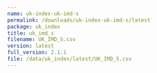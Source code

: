```yaml
---
name: uk-index-uk-imd-s
permalink: /downloads/uk-index-uk-imd-s/latest
package: uk_index
title: uk_imd_s
filename: UK_IMD_S.csv
version: latest
full_version: 2.1.1
file: /data/uk_index/latest/UK_IMD_S.csv
---
```

